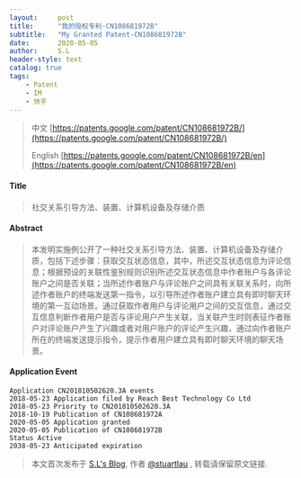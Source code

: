 ```yaml
---
layout:     post
title:      "我的授权专利-CN108681972B"
subtitle:   "My Granted Patent-CN108681972B"
date:       2020-05-05
author:     S.L
header-style: text
catalog: true
tags:
    - Patent
    - IM
    - 快手
---
```

> 中文 [https://patents.google.com/patent/CN108681972B/](https://patents.google.com/patent/CN108681972B/)
>
> English [https://patents.google.com/patent/CN108681972B/en](https://patents.google.com/patent/CN108681972B/en)

#### Title
> 社交关系引导方法、装置、计算机设备及存储介质









#### Abstract
> 本发明实施例公开了一种社交关系引导方法、装置、计算机设备及存储介质，包括下述步骤：获取交互状态信息，其中，所述交互状态信息为评论信息；根据预设的关联性鉴别规则识别所述交互状态信息中作者账户与各评论账户之间是否关联；当所述作者账户与评论账户之间具有关联关系时，向所述作者账户的终端发送第一指令，以引导所述作者账户建立具有即时聊天环境的第一互动场景。通过获取作者用户与评论用户之间的交互信息，通过交互信息判断作者用户是否与评论用户产生关联，当关联产生时则表征作者账户对评论账户产生了兴趣或者对用户账户的评论产生兴趣，通过向作者账户所在的终端发送提示指令，提示作者用户建立具有即时聊天环境的聊天场景。









#### Application Event
```
Application CN201810502620.3A events 
2018-05-23 Application filed by Reach Best Technology Co Ltd
2018-05-23 Priority to CN201810502620.3A
2018-10-19 Publication of CN108681972A
2020-05-05 Application granted
2020-05-05 Publication of CN108681972B
Status Active
2038-05-23 Anticipated expiration
```
> 本文首次发布于 [S.L's Blog](http://elsef.com), 作者 [@stuartlau](http://github.com/stuartlau) ,
转载请保留原文链接.
